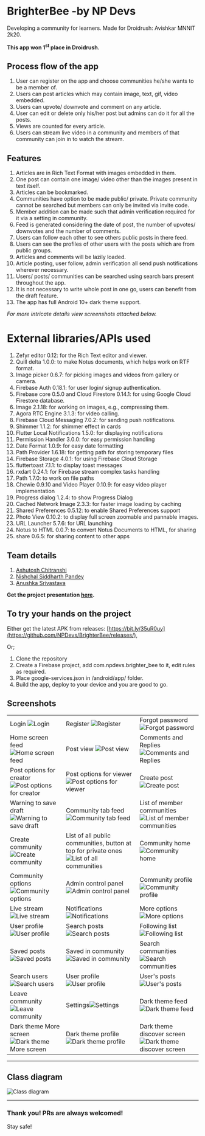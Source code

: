 # BrighterBee -by NP Devs

Developing a community for learners. Made for Droidrush: Avishkar MNNIT 2k20.

<b> This app won 1<sup>st</sup> place in Droidrush.</b>

## Process flow of the app

1. User can register on the app and choose communities he/she wants to be a member of.
2. Users can post articles which may contain image, text, gif, video embedded.
3. Users can upvote/ downvote and comment on any article.
4. User can edit or delete only his/her post but admins can do it for all the posts.
5. Views are counted for every article.
6. Users can stream live video in a community and members of that community can join in to watch the stream.

## Features

1. Articles are in Rich Text Format with images embedded in them.
2. One post can contain one image/ video other than the images present in text itself.
3. Articles can be bookmarked.
4. Communities have option to be made public/ private. Private community cannot be searched but members can only be invited via invite code.
5. Member addition can be made such that admin verification required for it via a setting in community.
6. Feed is generated considering the date of post, the number of upvotes/ downvotes and the number of comments.
7. Users can follow each other to see others public posts in there feed.
8. Users can see the profiles of other users with the posts which are from public groups.
9. Articles and comments will be lazily loaded.
10. Article posting, user follow, admin verification all send push notifications wherever necessary.
11. Users/ posts/ communities can be searched using search bars present throughout the app.
12. It is not necessary to write whole post in one go, users can benefit from the draft feature.
13. The app has full Android 10+ dark theme support.

<i>For more intricate details view screenshots attached below.</i>

# External libraries/APIs used
1. Zefyr editor 0.12: for the Rich Text editor and viewer.
2. Quill delta 1.0.0: to make Notus documents, which helps work on RTF format.
3. Image picker 0.6.7: for picking images and videos from gallery or camera.
4. Firebase Auth 0.18.1: for user login/ signup authentication.
5. Firebase core 0.5.0 and Cloud Firestore 0.14.1: for using Google Cloud Firestore database.
6. Image 2.1.18: for working on images, e.g., compressing them.
7. Agora RTC Engine 3.1.3: for video calling.
8. Firebase Cloud Messaging 7.0.2: for sending push notifications.
9. Shimmer 1.1.2: for shimmer effect in cards
10. Flutter Local Notifications 1.5.0: for displaying notifications
11. Permission Handler 3.0.0: for easy permission handling
12. Date Format 1.0.9: for easy date formatting
13. Path Provider 1.6.18: for getting path for storing temporary files
14. Firebase Storage 4.0.1: for using Firebase Cloud Storage
15. fluttertoast 7.1.1: to display toast messages
16. rxdart 0.24.1: for Firebase stream complex tasks handling
17. Path 1.7.0: to work on file paths
18. Chewie 0.9.10 and Video Player 0.10.9: for easy video player implementation
19. Progress dialog 1.2.4: to show Progress Dialog
20. Cached Network Image 2.3.3: for faster image loading by caching
21. Shared Preferences 0.5.12: to enable Shared Preferences support
22. Photo View 0.10.2: to display full screen zoomable and pannable images.
23. URL Launcher 5.7.6: for URL launching
24. Notus to HTML 0.0.7: to convert Notus Documents to HTML, for sharing
25. share 0.6.5: for sharing content to other apps

## Team details
1. [Ashutosh Chitranshi](https://github.com/ashu12chi)
2. [Nishchal Siddharth Pandey](https://github.com/nisiddharth)
3. [Anushka Srivastava](https://github.com/Anushkaa-Srivastava)

<b> Get the project presentation [here](https://raw.githubusercontent.com/NPDevs/BrighterBee/master/BrighterBee-Final.pptx).</b>

## To try your hands on the project

Either get the latest APK from releases: [https://bit.ly/35uR0uy](https://github.com/NPDevs/BrighterBee/releases/),

Or;

1. Clone the repository
2. Create a Firebase project, add com.npdevs.brighter_bee to it, edit rules as required.
3. Place google-services.json in /android/app/ folder.
4. Build the app, deploy to your device and you are good to go.

## Screenshots

|  |  |  |
|--|--|--|
|Login ![Login](https://raw.githubusercontent.com/NPDevs/BrighterBee/master/screenshots/1_Login.jpg)|Register ![Register](https://raw.githubusercontent.com/NPDevs/BrighterBee/master/screenshots/2_Register.jpg)|Forgot password ![Forgot password](https://raw.githubusercontent.com/NPDevs/BrighterBee/master/screenshots/3_ForgotPassword.jpg)|
|Home screen feed ![Home screen feed](https://raw.githubusercontent.com/NPDevs/BrighterBee/master/screenshots/4_HomeScreenFeed.jpg)|Post view ![Post view](https://raw.githubusercontent.com/NPDevs/BrighterBee/master/screenshots/5_PostView.jpg)|Comments and Replies ![Comments and Replies](https://raw.githubusercontent.com/NPDevs/BrighterBee/master/screenshots/6_CommentsReplies.jpg)|
|Post options for creator ![Post options for creator](https://raw.githubusercontent.com/NPDevs/BrighterBee/master/screenshots/7_PostOptionsCreator.jpg)|Post options for viewer ![Post options for viewer](https://raw.githubusercontent.com/NPDevs/BrighterBee/master/screenshots/8_PostOptionsViewer.jpg)|Create post ![Create post](https://raw.githubusercontent.com/NPDevs/BrighterBee/master/screenshots/9_CreatePost.jpg)|
|Warning to save draft ![Warning to save draft](https://raw.githubusercontent.com/NPDevs/BrighterBee/master/screenshots/10_WarningDraft.jpg)|Community tab feed ![Community tab feed](https://raw.githubusercontent.com/NPDevs/BrighterBee/master/screenshots/11_CommunityTabFeed.jpg)| List of member communities ![List of member communities](https://raw.githubusercontent.com/NPDevs/BrighterBee/master/screenshots/12_ListMemberCommunities.jpg)|
|Create community ![Create community](https://raw.githubusercontent.com/NPDevs/BrighterBee/master/screenshots/13_CreateCommunity.jpg)|List of all public communities, button at top for private ones ![List of all communities](https://raw.githubusercontent.com/NPDevs/BrighterBee/master/screenshots/14_ListOfAllPublicCommunities.jpg)|Community home ![Community home](https://raw.githubusercontent.com/NPDevs/BrighterBee/master/screenshots/15_CommunityHome.jpg)|
|Community options ![Community options](https://raw.githubusercontent.com/NPDevs/BrighterBee/master/screenshots/16_CommunityOptions.jpg)|Admin control panel ![Admin control panel](https://raw.githubusercontent.com/NPDevs/BrighterBee/master/screenshots/17_AdminControl.jpg)|Community profile ![Community profile](https://raw.githubusercontent.com/NPDevs/BrighterBee/master/screenshots/18_CommunityProfile.jpg)|
|Live stream ![Live stream](https://raw.githubusercontent.com/NPDevs/BrighterBee/master/screenshots/19_LiveStream.jpg)|Notifications ![Notifications](https://raw.githubusercontent.com/NPDevs/BrighterBee/master/screenshots/20_Notifications.jpg)|More options ![More options](https://raw.githubusercontent.com/NPDevs/BrighterBee/master/screenshots/21_PushNotify.jpg)|
|User profile ![User profile](https://raw.githubusercontent.com/NPDevs/BrighterBee/master/screenshots/22_More.jpg)|Search posts ![Search posts](https://raw.githubusercontent.com/NPDevs/BrighterBee/master/screenshots/23_SearchPosts.jpg)|Following list ![Following list](https://raw.githubusercontent.com/NPDevs/BrighterBee/master/screenshots/24_FollowingList.jpg)|
|Saved posts ![Saved posts](https://raw.githubusercontent.com/NPDevs/BrighterBee/master/screenshots/25_SavedPosts.jpg)|Saved in community ![Saved in community](https://raw.githubusercontent.com/NPDevs/BrighterBee/master/screenshots/26_SavedCommunity.jpg)|Search communities ![Search communities](https://raw.githubusercontent.com/NPDevs/BrighterBee/master/screenshots/27_SearchCommunities.jpg)|
|Search users ![Search users](https://raw.githubusercontent.com/NPDevs/BrighterBee/master/screenshots/28_SearchUsers.jpg)|User profile ![User profile](https://raw.githubusercontent.com/NPDevs/BrighterBee/master/screenshots/29_Profile.jpg)|User's posts ![User's posts](https://raw.githubusercontent.com/NPDevs/BrighterBee/master/screenshots/30_UserPosts.jpg) |
|Leave community ![Leave community](https://raw.githubusercontent.com/NPDevs/BrighterBee/master/screenshots/31_LeaveCommunity.jpg)| Settings![Settings](https://raw.githubusercontent.com/NPDevs/BrighterBee/master/screenshots/32_Settings.jpg) |Dark theme feed ![Dark theme feed](https://raw.githubusercontent.com/NPDevs/BrighterBee/master/screenshots/Dark_1_Feed.jpg)|
|Dark theme More screen ![Dark theme More screen](https://raw.githubusercontent.com/NPDevs/BrighterBee/master/screenshots/Dark_2_More.jpg)|Dark theme profile ![Dark theme profile](https://raw.githubusercontent.com/NPDevs/BrighterBee/master/screenshots/Dark_3_Profile.jpg)|Dark theme discover screen ![Dark theme discover screen](https://raw.githubusercontent.com/NPDevs/BrighterBee/master/screenshots/Dark_4_Discover.jpg)|

<hr>

## Class diagram

![Class diagram](class_diagram.png)

<hr>

### Thank you! PRs are always welcomed!

Stay safe!
